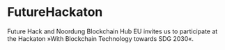 # FutureHackaton
Future Hack and Noordung Blockchain Hub EU invites us to participate at the Hackaton »With Blockchain Technology towards SDG 2030«.
